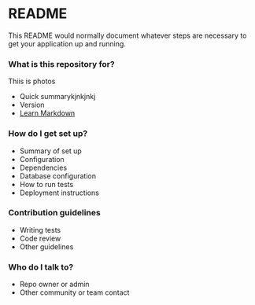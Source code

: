 # README #

This README would normally document whatever steps are necessary to get your application up and running.

### What is this repository for? ###
Thiis is photos
* Quick summarykjnkjnkj
* Version
* [Learn Markdown](https://bitbucket.org/tutorials/markdowndemo)

### How do I get set up? ###

* Summary of set up
* Configuration
* Dependencies
* Database configuration
* How to run tests
* Deployment instructions

### Contribution guidelines ###

* Writing tests
* Code review
* Other guidelines

### Who do I talk to? ###

* Repo owner or admin
* Other community or team contact